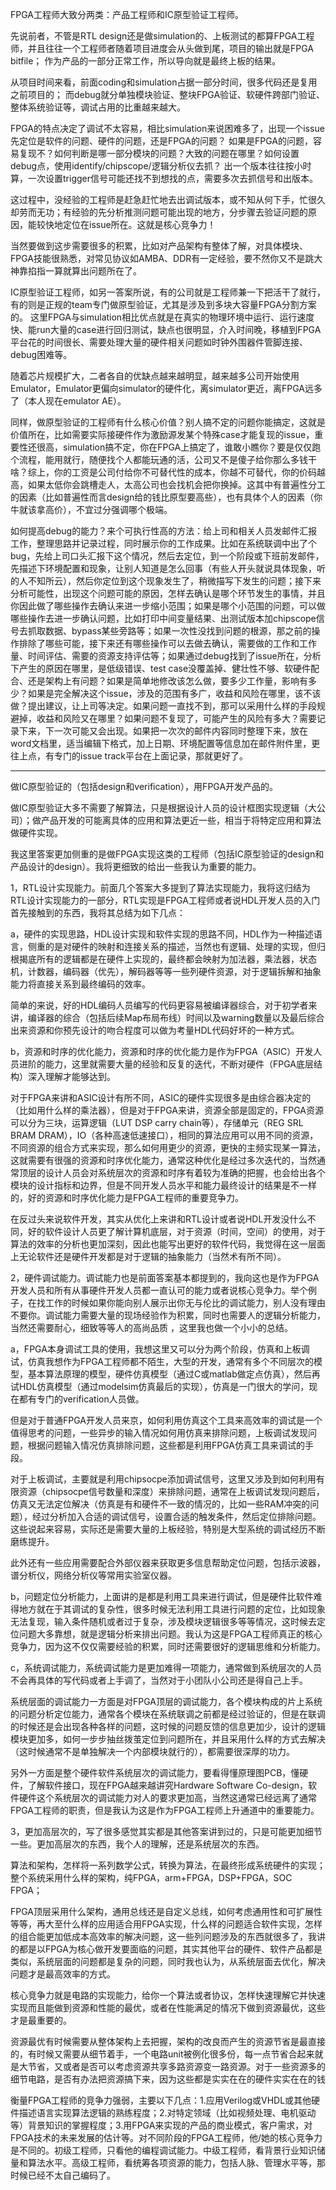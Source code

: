 FPGA工程师大致分两类：产品工程师和IC原型验证工程师。

先说前者，不管是RTL design还是做simulation的、上板测试的都算FPGA工程师，并且往往一个工程师者随着项目进度会从头做到尾，项目的输出就是FPGA bitfile；
作为产品的一部分正常工作，所以导向就是最终上板的结果。

从项目时间来看，前面coding和simulation占据一部分时间，很多代码还是复用之前项目的；
而debug就分单独模块验证、整块FPGA验证、软硬件跨部门验证、整体系统验证等，调试占用的比重越来越大。

FPGA的特点决定了调试不太容易，相比simulation来说困难多了，出现一个issue先定位是软件的问题、硬件的问题，还是FPGA的问题？
如果是FPGA的问题，容易复现不？如何判断是哪一部分模块的问题？大致的问题在哪里？如何设置debug点，使用identify/chipscope/逻辑分析仪去抓？
出一个版本往往按小时算，一次设置trigger信号可能还找不到想找的点，需要多次去抓信号和出版本。

这过程中，没经验的工程师是赶急赶忙地去出调试版本，或不知从何下手，忙很久却劳而无功；有经验的先分析推测问题可能出现的地方，分步骤去验证问题的原因，能较快地定位在issue所在。这就是核心竞争力！

当然要做到这步需要很多的积累，比如对产品架构有整体了解，对具体模块、FPGA技能很熟悉，对常见协议如AMBA、DDR有一定经验，要不然你又不是跳大神靠掐指一算就算出问题所在了。

IC原型验证工程师，如另一答案所说，有的公司就是工程师兼一下把活干了就行，有的则是正规的team专门做原型验证，尤其是涉及到多块大容量FPGA分割方案的。
这里FPGA与simulation相比优点就是在真实的物理环境中运行、运行速度快、能run大量的case进行回归测试，缺点也很明显，介入时间晚，移植到FPGA平台花的时间很长、需要处理大量的硬件相关问题如时钟外围器件管脚连接、debug困难等。

随着芯片规模扩大，二者各自的优缺点越来越明显，越来越多公司开始使用Emulator，Emulator更偏向simulator的硬件化，离simulator更近，离FPGA远多了（本人现在emulator AE）。

同样，做原型验证的工程师有什么核心价值？别人搞不定的问题你能搞定，这就是价值所在，比如需要实际接硬件作为激励源发某个特殊case才能复现的issue，重要性还很高，simulation搞不定，你在FPGA上搞定了，谁敢小瞧你？要是仅仅跑个流程，能用就行，随便找个人都能玩通的活，公司又不是傻子给你那么多钱干啥？综上，你的工资是公司付给你不可替代性的成本，你越不可替代，你的价码越高，如果太低你会跳槽走人，太高公司也会找机会把你换掉。这其中有普遍性分工的因素（比如普遍性而言design给的钱比原型要高些），也有具体个人的因素（你牛就该拿高价），不宜过分强调哪个极端。

如何提高debug的能力？来个可执行性高的方法：给上司和相关人员发邮件汇报工作，整理思路并记录过程，同时展示你的工作成果。比如在系统联调中出了个bug，先给上司口头汇报下这个情况，然后去定位，到一个阶段或下班前发邮件，先描述下环境配置和现象，让别人知道是怎么回事（有些人开头就说具体现象，听的人不知所云），然后你定位到这个现象发生了，稍微描写下发生的问题；接下来分析可能性，出现这个问题可能的原因，怎样去确认是哪个环节发生的事情，并且你因此做了哪些操作去确认来进一步缩小范围；如果是哪个小范围的问题，可以做哪些操作去进一步确认问题，比如打印中间变量结果、出测试版本加chipscope信号去抓取数据、bypass某些旁路等；如果一次性没找到问题的根源，那之前的操作排除了哪些可能，接下来还有哪些操作可以去做去确认，需要做的工作和工作量、时间评估、需要的资源支持评估等；如果通过debug找到了issue所在，分析下产生的原因在哪里，是低级错误、test case没覆盖掉、健壮性不够、软硬件配合、还是架构上有问题？如果是简单地修改该怎么做，要多少工作量，影响有多少？如果是完全解决这个issue，涉及的范围有多广，收益和风险在哪里，该不该做？提出建议，让上司等决定。如果问题一直找不到，那可以采用什么样的手段规避掉，收益和风险又在哪里？如果问题不复现了，可能产生的风险有多大？需要记录下来，下一次可能又会出现。如果把一次次的邮件内容同时整理下来，放在word文档里，适当编辑下格式，加上日期、环境配置等信息加在邮件附件里，更往上点，有专门的issue track平台在上面记录，那就更好了。

--------------------------------------------------------------------------------------------------------------------------------------------------------------

做IC原型验证的（包括design和verification），用FPGA开发产品的。

做IC原型验证大多不需要了解算法，只是根据设计人员的设计框图实现逻辑（大公司）；做产品开发的可能离具体的应用和算法更近一些，相当于将特定应用和算法做硬件实现。

我这里答案更加侧重的是做FPGA实现这类的工程师（包括IC原型验证的design和产品设计的design）。我将更细致的给出一些我认为重要的能力。

1，RTL设计实现能力。前面几个答案大多提到了算法实现能力，我将这归结为RTL设计实现能力的一部分，RTL实现是FPGA工程师或者说HDL开发人员的入门首先接触到的东西，我将其总结为如下几点：

a，硬件的实现思路，HDL设计实现和软件实现的思路不同，HDL作为一种描述语言，侧重的是对硬件的映射和连接关系的描述，当然也有逻辑、处理的实现，但归根揭底所有的逻辑都是在硬件上实现的，最终都会映射为加法器，乘法器，状态机，计数器，编码器（优先），解码器等等一些列硬件资源，对于逻辑拆解和抽象能力将直接关系到最终编码的效率。

简单的来说，好的HDL编码人员编写的代码更容易被编译器综合，对于初学者来讲，编译器的综合（包括后续Map布局布线）时间以及warning数量以及最后综合出来资源和你预先设计的吻合程度可以做为考量HDL代码好坏的一种方式。

b，资源和时序的优化能力，资源和时序的优化能力是作为FPGA（ASIC）开发人员进阶的能力，这里就需要大量的经验和反复的迭代，不断对硬件（FPGA底层结构）深入理解才能够达到。

对于FPGA来讲和ASIC设计有所不同，ASIC的硬件实现很多是由综合器决定的（比如用什么样的乘法器），但是对于FPGA来讲，资源全部是固定的，FPGA资源可以分为三块，运算逻辑（LUT DSP carry chain等），存储单元（REG SRL BRAM DRAM），IO（各种高速低速接口），相同的算法应用可以用不同的资源，不同资源的组合方式来实现，那么如何用更少的资源，更快的主频实现某一算法，这就需要有很强的资源和时序优化能力，通常这种优化是经过多次迭代的，当然通常顶层的设计人员会对系统层次的资源和时序有着较为准确的把握，也会给出各个模块的设计指标和边界，但是不同开发人员水平和能力最终设计的结果是不一样的，好的资源和时序优化能力是FPGA工程师的重要竞争力。

在反过头来说软件开发，其实从优化上来讲和RTL设计或者说HDL开发没什么不同，好的软件设计人员更了解计算机底层，对于资源（时间，空间）的使用，对于算法的效率的分析也更加深刻，因此也能写出更好的软件代码，我觉得在这一层面上无论软件还是硬件开发都是对于逻辑的抽象能力（当然术有所不同）。

2，硬件调试能力。调试能力也是前面答案基本都提到的，我向这也是作为FPGA开发人员和所有从事硬件开发人员都一直认可的能力或者说核心竞争力。举个例子，在找工作的时候如果你能向别人展示出你无与伦比的调试能力，别人没有理由不要你。调试能力需要大量的现场经验作为积累，同时也需要人的逻辑分析能力，当然还需要耐心，细致等等人的高尚品质 ，这里我也做一个小小的总结。

a，FPGA本身调试工具的使用，我想这里又可以分为两个阶段，仿真和上板调试，仿真我想作为FPGA工程师都不陌生，大型的开发，通常有多个不同层次的模型，基本算法原理的模型，硬件仿真模型（通过C或matlab做定点仿真），然后再试HDL仿真模型（通过modelsim仿真最后的实现），仿真是一门很大的学问，现在都有专门的verification人员做。

但是对于普通FPGA开发人员来京，如何利用仿真这个工具来高效率的调试是一个值得思考的问题，一些异步的输入情况如何用仿真来排除问题，上板调试发现问题，根据问题输入情况仿真排除问题，这些都是利用FPGA仿真工具来调试的手段。

对于上板调试，主要就是利用chipsocpe添加调试信号，这里又涉及到如何利用有限资源（chipsocpe信号数量和深度）来排除问题，通常在上板调试发现问题后，仿真又无法定位解决（仿真是有和硬件不一致的情况的，比如一些RAM冲突的问题），经过分析加入合适的调试信号，设置合适的触发条件，然后定位排除问题。这些说起来容易，实际还是需要大量的上板经验，特别是大型系统的调试经历不断磨练提升。

此外还有一些应用需要配合外部仪器来获取更多信息帮助定位问题，包括示波器，谱分析仪，网络分析仪等常用实验室仪器。

b，问题定位分析能力，上面讲的是都是利用工具来进行调试，但是硬件比软件难得地方就在于其调试的复杂性，很多时候无法利用工具进行问题的定位，比如现象无法复现，输入条件随机或者过于复杂，涉及模块逻辑很多等等情况，这时候去定位问题大多靠想，就是逻辑分析来排出问题。我认为这是FPGA工程师真正的核心竞争力，因为这不仅仅需要经验的积累，同时还需要很好的逻辑思维和分析能力。

c，系统调试能力，系统调试能力是更加难得一项能力，通常做到系统层次的人员不会再具体的写代码或者上手调了，当然对于小团队小公司还是得自己上手。

系统层面的调试能力一方面是对FPGA顶层的调试能力，各个模块构成的片上系统的问题分析定位能力，通常各个模块在系统联调之前都是经过验证的，但是在联调的时候还是会出现各种各样的问题，这时候的问题反馈的信息更加少，设计的逻辑模块更加多，如何一步步抽丝拨茧定位到问题所在，并且采用什么样的方式去解决（这时候通常不是单独解决一个内部模块就行的），都需要很深厚的功力。

另外一方面是整个硬件软件系统层次的调试能力，要看得懂原理图PCB，懂硬件，了解软件接口，现在FPGA越来越讲究Hardware Software Co-design，软件硬件这个系统层次的调试能力对人的要求更加高，当然这通常已经远离了通常FPGA工程师的职责，但是我认为这是作为FPGA工程师上升通道中的重要能力。

3，更加高层次的，写了很多感觉其实都是其他答案讲到过的，只是可能更加细节一些。更加高层次的东西，我个人的理解，还是系统层次的东西。

算法和架构，怎样将一系列数学公式，转换为算法，在最终形成系统硬件的实现；整个系统采用什么样的架构，纯FPGA，arm+FPGA，DSP+FPGA，SOC FPGA；

FPGA顶层采用什么架构，通用总线还是自定义总线，如何考虑通用性和可扩展性等等，再大至什么样的应用适合用FPGA实现，什么样的问题适合软件实现，怎样的组合能更加低成本高效率的解决问题，这一些列问题涉及的东西就很多了，我讲的都是以FPGA为核心做开发要面临的问题，其实其他平台的硬件、软件产品都是类似，系统层面的问题都是复杂的问题，同时我也认为，从系统层面去优化，解决问题才是最高效率的方式。

核心竞争力就是电路的实现能力，给你一个算法或者协议，怎样快速理解它并快速实现而且能做到资源和性能的最优，或者在性能满足的情况下做到资源最优，这些才是最重要的。

资源最优有时候需要从整体架构上去把握，架构的改良而产生的资源节省是最直接的，有时候又需要从细节着手，一个电路unit被例化很多份，每一点节省合起来就是大节省，又或者是否可以考虑资源共享多路资源变一路资源。对于一些资源多的细节电路，是否有办法把资源搞下来，因为这些都是实实在在的硬件实实在在的钱


衡量FPGA工程师的竞争力强弱，主要以下几点：1.应用Verilog或VHDL或其他硬件描述语言实现算法逻辑的熟练程度；2.对特定领域（比如视频处理、电机驱动等）背景知识的掌握程度；3.用FPGA来实现的产品的商业模式，客户需求，对FPGA技术的未来发展的估计等。对不同阶段的FPGA工程师，他/她的核心竞争力是不同的。初级工程师，只看他的编程调试能力。中级工程师，看背景行业知识储量和算法水平。高级工程师，看统筹各项资源的能力，包括人脉、管理水平等，那时候已经不太自己编码了。
